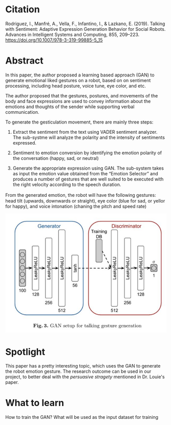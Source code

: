 # Citation
Rodriguez, I., Manfré, A., Vella, F., Infantino, I., & Lazkano, E. (2019). Talking with Sentiment: Adaptive Expression Generation Behavior for Social Robots. Advances in Intelligent Systems and Computing, 855, 209–223. https://doi.org/10.1007/978-3-319-99885-5_15

# Abstract
In this paper, the author proposed a learning based approach (GAN) to generate emotional liked gestures on a robot, based on on sentiment processing, including head posture, voice tune, eye color, and etc.

The author proposed that the gestures, postures, and movements of the body and face expressions are used to convey information about the emotions and thoughts of the sender while supporting verbal communication.

To generate the gesticulation movement, there are mainly three steps:

1. Extract the sentiment from the text using VADER sentiment analyzer. The sub-systme will analyze the polarity and the intensity of sentiments expressed.

2. Sentiment to emotion conversion by identifying the emotion polarity of the conversation (happy, sad, or neutral)

3. Generate the appropriate expression using GAN. The sub-system takes as input the emotion value obtained from the “Emotion Selector” and produces a number of gestures that are well suited to be executed with the right velocity according to the speech duration.

From the generated emotion, the robot will have the following gestures:　head tilt (upwards, downwards or straight), eye color  (blue for sad, or yellor for happy), and voice intonation (chaning the pitch and speed rate)

![](https://github.com/hynpu/ece7970_winter2021/blob/main/Week_8/Figures/GAN%20gesture.JPG)

# Spotlight

This paper has a pretty interesting topic, which uses the GAN to generate the robot emotion gesture. The research outcome can be used in our project, to better deal with the *persuasive stragety* mentioned in Dr. Louie's paper.

# What to learn 

How to train the GAN? What will be used as the input dataset for training
